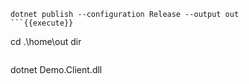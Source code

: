 
```
dotnet publish --configuration Release --output out
```{{execute}}

```
cd .\home\out
dir
```{{execute}}

```
dotnet Demo.Client.dll
```{{execute}}